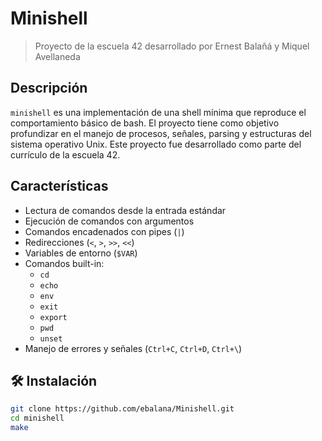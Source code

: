 # Minishell
> Proyecto de la escuela 42 desarrollado por Ernest Balañá y Miquel Avellaneda

## Descripción
`minishell` es una implementación de una shell mínima que reproduce el comportamiento básico de bash. El proyecto tiene como objetivo profundizar en el manejo de procesos, señales, parsing y estructuras del sistema operativo Unix.
Este proyecto fue desarrollado como parte del currículo de la escuela 42.

## Características
- Lectura de comandos desde la entrada estándar
- Ejecución de comandos con argumentos
- Comandos encadenados con pipes (`|`)
- Redirecciones (`<`, `>`, `>>`, `<<`)
- Variables de entorno (`$VAR`)
- Comandos built-in:
  - `cd`
  - `echo`
  - `env`
  - `exit`
  - `export`
  - `pwd`
  - `unset`
- Manejo de errores y señales (`Ctrl+C`, `Ctrl+D`, `Ctrl+\`)

## 🛠️ Instalación
```bash
git clone https://github.com/ebalana/Minishell.git
cd minishell
make
